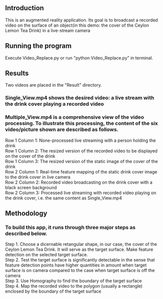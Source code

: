 ## Introduction
This is an augmented reality application. 
Its goal is to broadcast a recorded video on the surface of an object(in this demo: the cover of the Ceylon Lemon Tea Drink) in a live-stream camera </br>

## Running the program
Execute Video_Replace.py or run "python Video_Replace.py" in terminal.

## Results
Two videos are placed in the "Result" directory.</br>
### Single_View.mp4 shows the desired video: a live stream with the drink cover playing a recorded video </br>
### Multiple_View.mp4 is a comprehensive view of the video processing. To illustrate this processing, the content of the six video/picture shown are described as follows.</br>
Row 1 Column 1: None-processed live streaming with a person holding the drink </br>
Row 1 Column 2: The resized version of the recorded video to be displayed on the cover of the drink </br>
Row 1 Column 3: The resized version of the static image of the cover of the drink </br>
Row 2 Column 1: Real-time feature mapping of the static drink cover image to the drink cover in live camera </br>
Row 2 Column 2: Recorded video broadcasting on the drink cover with a black screen background </br>
Row 2 Column 3: Processed live streaming with recorded video playing on the drink cover, i.e. the same content as Single_View.mp4 

## Methodology
### To build this app, it runs through three major steps as described below. </br>
Step 1.  Choose a dicernable retangular shape, in our case, the cover of the Ceylon Lemon Tea Drink. It will serve as the target surface. Make feature detection on the selected target surface. </br>
Step 2. Test the target surface is significantly detectable in the sense that feature detection points have higher quantities in amount when target surface is on camera compared to the case when target surface is off the camera </br>
Step 3. Use Homography to find the boundary of the target surface </br>
Step 4. Map the recorded video to the polygon (usually a rectangle) enclosed by the boundary of the target surface


